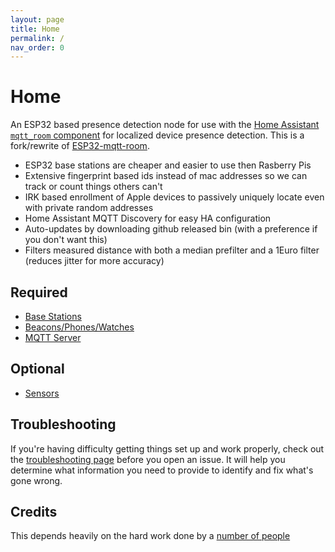 ```yaml
---
layout: page
title: Home
permalink: /
nav_order: 0
---
```


# Home

An ESP32 based presence detection node for use with the [Home Assistant](https://www.home-assistant.io/) [`mqtt_room` component](https://www.home-assistant.io/components/sensor.mqtt_room/) for localized device presence detection. This is a fork/rewrite of [ESP32-mqtt-room](https://jptrsn.github.io/ESP32-mqtt-room).

* ESP32 base stations are cheaper and easier to use then Rasberry Pis
* Extensive fingerprint based ids instead of mac addresses so we can track or count things others can't
* IRK based enrollment of Apple devices to passively uniquely locate even with private random addresses
* Home Assistant MQTT Discovery for easy HA configuration
* Auto-updates by downloading github released bin (with a preference if you don't want this)
* Filters measured distance with both a median prefilter and a 1Euro filter (reduces jitter for more accuracy)

## Required

* [Base Stations](./base-stations)
* [Beacons/Phones/Watches](./beacons)
* [MQTT Server](https://mosquitto.org/)

## Optional

* [Sensors](./sensors)

## Troubleshooting

If you're having difficulty getting things set up and work properly, check out the [troubleshooting page](/troubleshooting) before you open an issue. It will help you determine what information you need to provide to identify and fix what's gone wrong.

## Credits

This depends heavily on the hard work done by a [number of people](/credits)
